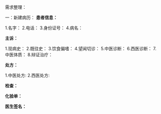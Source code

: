 需求整理：

一：新建病历：
**患者信息：**

1.名字： 2.电话： 3.身份证号： 4.病名：

**主诉：**

1.现病史： 2.既往史： 3.饮食偏嗜： 4.望闻切诊： 5.中医诊断： 6.西医诊断： 7.中医体质： 8.辩证治疗：

**处方：**

1.中医处方: 2.西医处方:

**检查：**

**化验单：**

**医生签名：**
